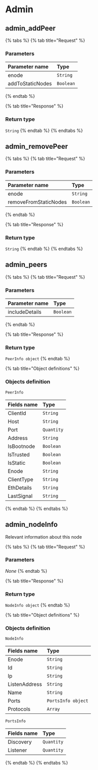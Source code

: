 # Admin

## admin_addPeer

 

{% tabs %}
{% tab title="Request" %}
### **Parameters**

| Parameter name | Type |
| :--- | :--- |
| enode | `String` |
| addToStaticNodes | `Boolean` |
{% endtab %}

{% tab title="Response" %}
### Return type

`String`
{% endtab %}
{% endtabs %}

## admin_removePeer

 

{% tabs %}
{% tab title="Request" %}
### **Parameters**

| Parameter name | Type |
| :--- | :--- |
| enode | `String` |
| removeFromStaticNodes | `Boolean` |
{% endtab %}

{% tab title="Response" %}
### Return type

`String`
{% endtab %}
{% endtabs %}

## admin_peers

 

{% tabs %}
{% tab title="Request" %}
### **Parameters**

| Parameter name | Type |
| :--- | :--- |
| includeDetails | `Boolean` |
{% endtab %}

{% tab title="Response" %}
### Return type

`PeerInfo object`
{% endtab %}

{% tab title="Object definitions" %}
### Objects definition

`PeerInfo`

| Fields name | Type |
| :--- | :--- |
| ClientId | `String` |
| Host | `String` |
| Port | `Quantity` |
| Address | `String` |
| IsBootnode | `Boolean` |
| IsTrusted | `Boolean` |
| IsStatic | `Boolean` |
| Enode | `String` |
| ClientType | `String` |
| EthDetails | `String` |
| LastSignal | `String` |
{% endtab %}
{% endtabs %}

## admin_nodeInfo

Relevant information about this node 

{% tabs %}
{% tab title="Request" %}
### **Parameters**

_None_
{% endtab %}

{% tab title="Response" %}
### Return type

`NodeInfo object`
{% endtab %}

{% tab title="Object definitions" %}
### Objects definition

`NodeInfo`

| Fields name | Type |
| :--- | :--- |
| Enode | `String` |
| Id | `String` |
| Ip | `String` |
| ListenAddress | `String` |
| Name | `String` |
| Ports | `PortsInfo object` |
| Protocols | `Array` |

`PortsInfo`

| Fields name | Type |
| :--- | :--- |
| Discovery | `Quantity` |
| Listener | `Quantity` |
{% endtab %}
{% endtabs %}

